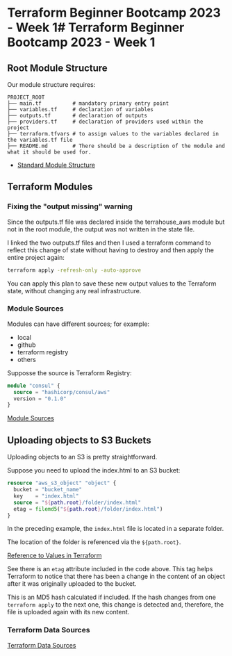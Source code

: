 # Terraform Beginner Bootcamp 2023 - Week 1# Terraform Beginner Bootcamp 2023 - Week 1

## Root Module Structure
Our module structure requires:
```
PROJECT_ROOT
├── main.tf          # mandatory primary entry point
├── variables.tf     # declaration of variables
├── outputs.tf       # declaration of outputs
├── providers.tf     # declaration of providers used within the project
├── terraform.tfvars # to assign values to the variables declared in the variables.tf file
├── README.md        # There should be a description of the module and what it should be used for.
```
  
- [Standard Module Structure](https://developer.hashicorp.com/terraform/language/modules/develop/structure)

## Terraform Modules

### Fixing the "output missing" warning

Since the outputs.tf file was declared inside the terrahouse_aws module but not in the root module, the output was not written in the state file.

I linked the two outputs.tf files and then I used a terraform command to reflect this change of state without having to destroy and then apply the entire project again:

```sh
terraform apply -refresh-only -auto-approve
```

You can apply this plan to save these new output values to the Terraform state, without changing any
real infrastructure.

### Module Sources

Modules can have different sources; for example:
- local
- github
- terraform registry
- others

Supposse the source is Terraform Registry:

```terraform
module "consul" {
  source = "hashicorp/consul/aws"
  version = "0.1.0"
}
```
[Module Sources](https://developer.hashicorp.com/terraform/language/modules/sources)

## Uploading objects to S3 Buckets

Uploading objects to an S3 is pretty straightforward.

Suppose you need to upload the index.html to an S3 bucket:

```terraform
resource "aws_s3_object" "object" {
  bucket = "bucket_name"
  key    = "index.html"
  source = "${path.root}/folder/index.html"
  etag = filemd5("${path.root}/folder/index.html")
}
```
In the preceding example, the `index.html` file is located in a separate folder. 

The location of the folder is referenced via the `${path.root}`.

[Reference to Values in Terraform](https://developer.hashicorp.com/terraform/language/expressions/references)

See there is an `etag` attribute included in the code above. This tag helps Terraform to notice that there has been a change in the content of an object after it was originally uploaded to the bucket.

This is an MD5 hash calculated if included. If the hash changes from one `terraform apply` to the next one, this change is detected and, therefore, the file is uploaded again with its new content.

### Terraform Data Sources

[Terraform Data Sources](https://developer.hashicorp.com/terraform/language/data-sources)
